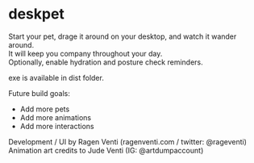 # deskpet

Start your pet, drage it around on your desktop, and watch it wander around.  
It will keep you company throughout your day.  
Optionally, enable hydration and posture check reminders.

exe is available in dist folder.

Future build goals:
- Add more pets
- Add more animations
- Add more interactions

Development / UI by Ragen Venti (ragenventi.com / twitter: @rageventi)  
Animation art credits to Jude Venti (IG: @artdumpaccount)